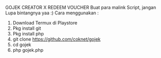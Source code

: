 GOJEK CREATOR X REDEEM VOUCHER
Buat para malink Script, jangan Lupa bintangnya yaa :)
Cara menggunakan :
1. Download Termux di Playstore
2. Pkg install git
3. Pkg install php
4. git clone https://github.com/coknet/gojek
5. cd gojek
6. php gojek.php

